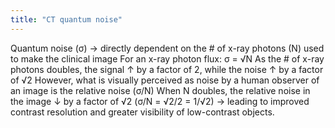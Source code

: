 ```yaml
---
title: "CT quantum noise"
---
```

Quantum noise (&#963;) &#8594; directly dependent on the # of x-ray photons (N) used to make the clinical image
For an x-ray photon flux: &#963; = &#8730;N
As the # of x-ray photons doubles, the signal &#8593; by a factor of 2, while the noise &#8593; by a factor of &#8730;2
However, what is visually perceived as noise by a human observer of an image is the relative noise (&#963;/N)
When N doubles, the relative noise in the image &#8595; by a factor of &#8730;2 (&#963;/N = &#8730;2/2 = 1/&#8730;2) &#8594; leading to improved contrast resolution and greater visibility of low-contrast objects.

